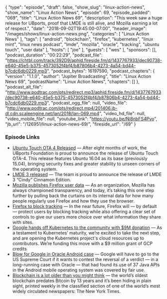 {
  "type": "episode",
  "draft": false,
  "show_slug": "linux-action-news",
  "show_name": "Linux Action News",
  "episode": 69,
  "episode_padded": "069",
  "title": "Linux Action News 69",
  "description": "This week saw a huge release for UBports, proof that LMDE is still alive, and Mozilla earning a lot of respect.",
  "date": "2018-09-02T19:45:00-07:00",
  "header_image": "/images/shows/linux-action-news.png",
  "categories": [
    "Linux Action News"
  ],
  "tags": [
    "android",
    "blockchain",
    "firefox",
    "kubernetes",
    "linux mint",
    "linux news podcast",
    "lmde",
    "mozilla",
    "oracle",
    "tracking",
    "ubuntu touch",
    "user data"
  ],
  "hosts": [
    "joe"
  ],
  "guests": [
    "wes"
  ],
  "sponsors": [],
  "podcast_duration": "00:22:29",
  "podcast_file": "https://chtbl.com/track/392D9/aphid.fireside.fm/d/1437767933/dec90738-e640-45e5-b375-4573052f4bf4/b87806b4-4273-4a54-bd44-b7cdc6db0229.mp3",
  "podcast_bytes": 16197590,
  "podcast_chapters": {
    "version": "1.1.0",
    "author": "Jupiter Broadcasting",
    "title": "Linux Action News 69",
    "podcastName": "Linux Action News",
    "chapters": []
  },
  "podcast_alt_file": "http://www.podtrac.com/pts/redirect.mp3/aphid.fireside.fm/d/1437767933/dec90738-e640-45e5-b375-4573052f4bf4/b87806b4-4273-4a54-bd44-b7cdc6db0229.mp3",
  "podcast_ogg_file": null,
  "video_file": "http://www.podtrac.com/pts/redirect.mp4/201406.jb-dl.cdn.scaleengine.net/lan/2018/lan-069.mp4",
  "video_hd_file": null,
  "video_mobile_file": null,
  "youtube_link": "https://youtu.be/Ni8nbFS4Pvo",
  "jb_url": "/126951/linux-action-news-69/",
  "fireside_url": "/69"
}


### Episode Links

  * [Ubuntu Touch OTA 4 Released](https://ubports.com/blog/ubports-blog-1/post/ubuntu-touch-ota-4-release-166 "Ubuntu Touch OTA 4 Released") — After eight months of work, the UBports Foundation is proud to announce the release of Ubuntu Touch OTA-4. This release features Ubuntu 16.04 as its base (previously 15.04), bringing security fixes and greater stability to unseen corners of the operating system.
  * [LMDE 3 released](https://blog.linuxmint.com/?p=3633 "LMDE 3 released") — The team is proud to announce the release of LMDE 3 “Cindy” Cinnamon Edition.
  * [Mozilla publishes Firefox user data](https://techcrunch.com/2018/08/28/mozilla-publishes-its-firefox-user-data/ "Mozilla publishes Firefox user data") — As an organization, Mozilla has always championed transparency, and today, it’s taking this one step further by pulling back the curtains on its internal data for how many people regularly use Firefox and how they use the browser.
  * [Firefox to block tracking](https://blog.mozilla.org/futurereleases/2018/08/30/changing-our-approach-to-anti-tracking/ "Firefox to block tracking") — In the near future, Firefox will — by default — protect users by blocking tracking while also offering a clear set of controls to give our users more choice over what information they share with sites.
  * [Google hands off Kubernetes to the community with $9M donation](https://cloud.google.com/blog/products/gcp/google-cloud-grants-9m-in-credits-for-the-operation-of-the-kubernetes-project "Google hands off Kubernetes to the community with $9M donation") — As a testament to Kubernetes’ maturity, we’re excited to take the next step, and are opening the Kubernetes project's cloud resources up to contributors. We’re funding this move with a $9 million grant of GCP credits
  * [Blow for Google in Oracle Android case](https://www.itwire.com/technology-regulation/84222-oracle-one-step-closer-to-victory-in-google-api-case.html "Blow for Google in Oracle Android case") — Google will have to go to the US Supreme Court if it wants to contest the reversal of a verdict — in a long-running case with Oracle — that had found its use of 37 Java APIs in the Android mobile operating system was covered by fair use.
  * [Blockchain is a lot older than you might think](https://motherboard.vice.com/en_us/article/j5nzx4/what-was-the-first-blockchain "Blockchain is a lot older than you might think") — the world’s oldest blockchain predates Bitcoin by 13 years and it’s been hiding in plain sight, printed weekly in the classified section of one of the world’s most widely circulated newspapers: The New York Times. 


